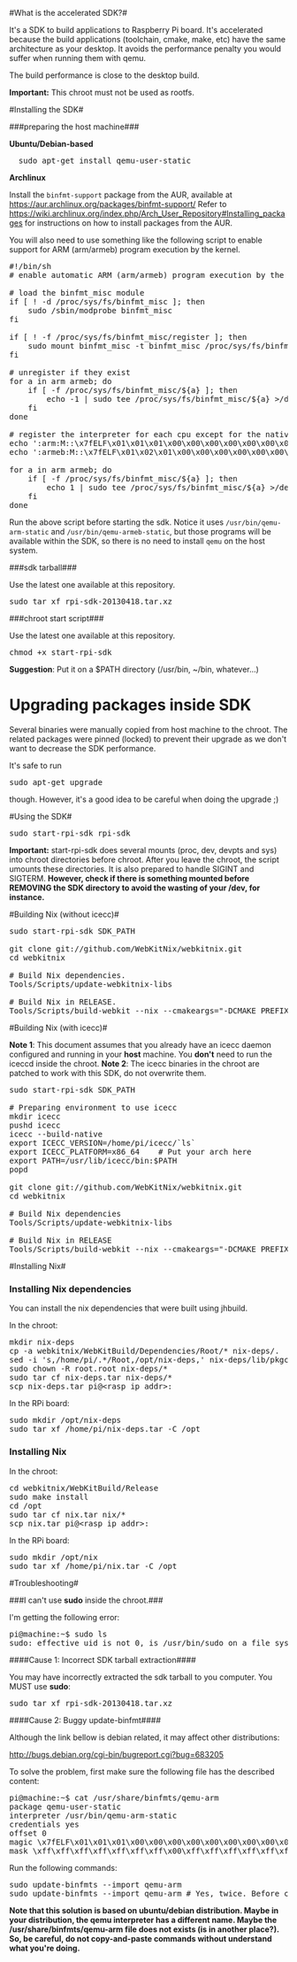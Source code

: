 #What is the accelerated SDK?#

It's a SDK to build applications to Raspberry Pi board. It's accelerated because the build applications (toolchain, cmake, make, etc) have the same architecture as your desktop. It avoids the performance penalty you would suffer when running them with qemu.

The build performance is close to the desktop build.

**Important:** This chroot must not be used as rootfs.

#Installing the SDK#

###preparing the host machine###

**Ubuntu/Debian-based**
<pre>
  sudo apt-get install qemu-user-static
</pre>

**Archlinux**

Install the `binfmt-support` package from the AUR, available at https://aur.archlinux.org/packages/binfmt-support/
Refer to https://wiki.archlinux.org/index.php/Arch_User_Repository#Installing_packages for instructions on how to install packages from the AUR.

You will also need to use something like the following script to enable support for ARM (arm/armeb) program execution by the kernel. 

<pre>
#!/bin/sh
# enable automatic ARM (arm/armeb) program execution by the kernel

# load the binfmt_misc module
if [ ! -d /proc/sys/fs/binfmt_misc ]; then
    sudo /sbin/modprobe binfmt_misc
fi

if [ ! -f /proc/sys/fs/binfmt_misc/register ]; then
    sudo mount binfmt_misc -t binfmt_misc /proc/sys/fs/binfmt_misc
fi

# unregister if they exist
for a in arm armeb; do
    if [ -f /proc/sys/fs/binfmt_misc/${a} ]; then
        echo -1 | sudo tee /proc/sys/fs/binfmt_misc/${a} >/dev/null
    fi
done

# register the interpreter for each cpu except for the native one
echo ':arm:M::\x7fELF\x01\x01\x01\x00\x00\x00\x00\x00\x00\x00\x00\x00\x02\x00\x28\x00:\xff\xff\xff\xff\xff\xff\xff\x00\xff\xff\xff\xff\xff\xff\xff\xff\xfe\xff\xff\xff:/usr/bin/qemu-arm-static:C' | sudo tee /proc/sys/fs/binfmt_misc/register >/dev/null
echo ':armeb:M::\x7fELF\x01\x02\x01\x00\x00\x00\x00\x00\x00\x00\x00\x00\x00\x02\x00\x28:\xff\xff\xff\xff\xff\xff\xff\x00\xff\xff\xff\xff\xff\xff\xff\xff\xff\xfe\xff\xff:/usr/bin/qemu-armeb-static:C' | sudo tee /proc/sys/fs/binfmt_misc/register >/dev/null

for a in arm armeb; do
    if [ -f /proc/sys/fs/binfmt_misc/${a} ]; then
        echo 1 | sudo tee /proc/sys/fs/binfmt_misc/${a} >/dev/null
    fi
done
</pre>

Run the above script before starting the sdk. Notice it uses `/usr/bin/qemu-arm-static` and `/usr/bin/qemu-armeb-static`, but those programs will be available within the SDK, so there is no need to install `qemu` on the host system. 

###sdk tarball###

Use the latest one available at this repository.

<pre>
sudo tar xf rpi-sdk-20130418.tar.xz
</pre>

###chroot start script###

Use the latest one available at this repository.

<pre>
chmod +x start-rpi-sdk
</pre>

**Suggestion**: Put it on a $PATH directory (/usr/bin, ~/bin, whatever...)

# Upgrading packages inside SDK #

Several binaries were manually copied from host machine to the chroot. The related packages were pinned (locked) to prevent their upgrade as we don't want to decrease the SDK performance.

It's safe to run <pre>sudo apt-get upgrade</pre> though. However, it's a good idea to be careful when doing the upgrade ;)

#Using the SDK#
<pre>
sudo start-rpi-sdk rpi-sdk
</pre>
**Important:** start-rpi-sdk does several mounts (proc, dev, devpts and sys) into chroot directories before chroot. After you leave the chroot, the script umounts these directories. It is also prepared to handle SIGINT and SIGTERM.  **However, check if there is something mounted before REMOVING the SDK directory to avoid the wasting of your /dev, for instance.**

#Building Nix (without icecc)#
<pre>
sudo start-rpi-sdk SDK_PATH

git clone git://github.com/WebKitNix/webkitnix.git
cd webkitnix

# Build Nix dependencies.
Tools/Scripts/update-webkitnix-libs

# Build Nix in RELEASE.
Tools/Scripts/build-webkit --nix --cmakeargs="-DCMAKE_PREFIX_PATH=/opt/vc" --no-llint --opengles2 --prefix=/opt/nix
</pre>

#Building Nix (with icecc)#

**Note 1**: This document assumes that you already have an icecc daemon configured and running in your **host** machine. You **don't** need to run the iceccd inside the chroot.
**Note 2**: The icecc binaries in the chroot are patched to work with this SDK, do not overwrite them.

<pre>
sudo start-rpi-sdk SDK_PATH

# Preparing environment to use icecc
mkdir icecc
pushd icecc
icecc --build-native
export ICECC_VERSION=/home/pi/icecc/`ls`
export ICECC_PLATFORM=x86_64    # Put your arch here
export PATH=/usr/lib/icecc/bin:$PATH
popd

git clone git://github.com/WebKitNix/webkitnix.git
cd webkitnix

# Build Nix dependencies
Tools/Scripts/update-webkitnix-libs

# Build Nix in RELEASE
Tools/Scripts/build-webkit --nix --cmakeargs="-DCMAKE_PREFIX_PATH=/opt/vc" --makeargs="-j100" --no-llint --opengles2 --prefix=/opt/nix
</pre>

#Installing Nix#

### Installing Nix dependencies ###

You can install the nix dependencies that were built using jhbuild.

In the chroot:
<pre>
mkdir nix-deps
cp -a webkitnix/WebKitBuild/Dependencies/Root/* nix-deps/.
sed -i 's,/home/pi/.*/Root,/opt/nix-deps,' nix-deps/lib/pkgconfig/*.pc
sudo chown -R root.root nix-deps/*
sudo tar cf nix-deps.tar nix-deps/*
scp nix-deps.tar pi@&lt;rasp_ip_addr&gt;:
</pre>

In the RPi board:
<pre>
sudo mkdir /opt/nix-deps
sudo tar xf /home/pi/nix-deps.tar -C /opt
</pre>

### Installing Nix ###

In the chroot:
<pre>
cd webkitnix/WebKitBuild/Release
sudo make install
cd /opt
sudo tar cf nix.tar nix/*
scp nix.tar pi@&lt;rasp_ip_addr&gt;:
</pre>

In the RPi board:
<pre>
sudo mkdir /opt/nix
sudo tar xf /home/pi/nix.tar -C /opt
</pre>

#Troubleshooting#

###I can't use **sudo** inside the chroot.###

I'm getting the following error:

<pre>
pi@machine:~$ sudo ls
sudo: effective uid is not 0, is /usr/bin/sudo on a file system with the 'nosuid' option set or an NFS file system without root privileges?
</pre>

####Cause 1: Incorrect SDK tarball extraction####

You may have incorrectly extracted the sdk tarball to you computer. You MUST use **sudo**:

<pre>
sudo tar xf rpi-sdk-20130418.tar.xz
</pre>

####Cause 2: Buggy update-binfmt####

Although the link bellow is debian related, it may affect other distributions:

http://bugs.debian.org/cgi-bin/bugreport.cgi?bug=683205

To solve the problem, first make sure the following file has the described content:

<pre>
pi@machine:~$ cat /usr/share/binfmts/qemu-arm
package qemu-user-static
interpreter /usr/bin/qemu-arm-static
credentials yes
offset 0
magic \x7fELF\x01\x01\x01\x00\x00\x00\x00\x00\x00\x00\x00\x00\x02\x00\x28\x00
mask \xff\xff\xff\xff\xff\xff\xff\x00\xff\xff\xff\xff\xff\xff\xff\xff\xfe\xff\xff\xff
</pre>

Run the following commands:

<pre>
sudo update-binfmts --import qemu-arm
sudo update-binfmts --import qemu-arm # Yes, twice. Before complaining, read the bug link
</pre>

**Note that this solution is based on ubuntu/debian distribution. Maybe in your distribution, the qemu interpreter has a different name. Maybe the /usr/share/binfmts/qemu-arm file does not exists (is in another place?). So, be careful, do not copy-and-paste commands without understand what you're doing.**
